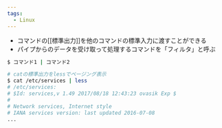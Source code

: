 ```yaml
---
tags:
  - Linux
---
```

- コマンドの[[標準出力]]を他のコマンドの標準入力に渡すことができる
- パイプからのデータを受け取って処理するコマンドを「フィルタ」と呼ぶ
```bash
$ コマンド1 | コマンド2

# catの標準出力をlessでページング表示
$ cat /etc/services | less
# /etc/services:
# $Id: services,v 1.49 2017/08/18 12:43:23 ovasik Exp $
#
# Network services, Internet style
# IANA services version: last updated 2016-07-08
...
```
